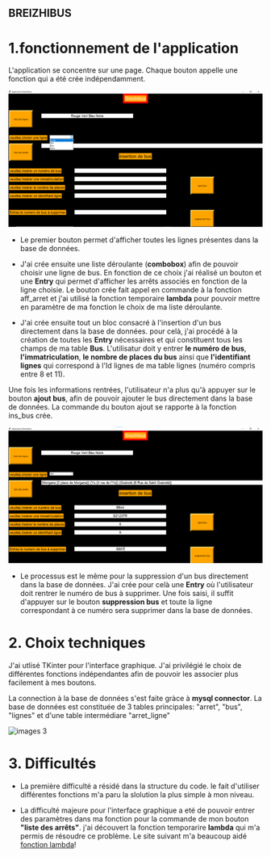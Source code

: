 ## BREIZHIBUS
# 1.**fonctionnement de l'application**

L'application se concentre sur une page.
Chaque bouton appelle une fonction qui a été crée indépendamment.


![images1](https://github.com/celine29730/Breizhibus/blob/main/Annotation%202020-12-30%20142533.png)

* Le premier bouton permet d'afficher toutes les lignes présentes dans la base de données.

* J'ai crée ensuite une liste déroulante (**combobox**) afin de pouvoir choisir une ligne de bus. En fonction de ce choix j'ai réalisé un bouton et une **Entry** qui permet d'afficher les arrêts associés en fonction de la ligne choisie. Le bouton crée fait appel en commande à la fonction aff_arret et j'ai utilisé la fonction temporaire **lambda** pour pouvoir mettre en paramètre de ma fonction le choix de ma liste déroulante. 

* J'ai crée ensuite tout un bloc consacré à l'insertion d'un bus directement dans la base de données.
pour celà, j'ai procédé à la création de toutes les **Entry** nécessaires et qui constituent tous les champs de ma table **Bus**.
L'utilisatur doit y entrer **le numéro de bus**, **l'immatriculation**, **le nombre de places du bus** ainsi que **l'identifiant lignes** qui correspond à l'Id lignes de ma table lignes (numéro compris entre 8 et 11).

Une fois les informations rentrées, l'utilisateur n'a plus qu'à appuyer sur le bouton **ajout bus**, afin de pouvoir ajouter le bus directement dans la base de données.
La commande du bouton ajout se rapporte à la fonction ins_bus crée.

![images 2](https://github.com/celine29730/Breizhibus/blob/main/Annotation%202020-12-30%20142707.png)

* Le processus est le même pour la suppression d'un bus directement dans la base de données.
J'ai crée pour celà une **Entry** où l'utilisateur doit rentrer le numéro de bus à supprimer. Une fois saisi, il suffit d'appuyer sur le bouton **suppression bus** et toute la ligne correspondant à ce numéro sera supprimer dans la base de données.

# 2. **Choix techniques**

J'ai utlisé TKinter pour l'interface graphique. J'ai privilégié le choix de différentes fonctions indépendantes afin de pouvoir les associer plus facilement à mes boutons.

La connection à la base de données s'est faite gràce à **mysql connector**.
La base de données est constituée de 3 tables principales: "arret", "bus", "lignes" et d'une table intermédiare "arret_ligne"


![images 3](https://github.com/celine29730/Breizhibus/blob/main/sh%C3%A9ma_bdd_breizhibus.png)


# 3. **Difficultés**
* La première difficulté a résidé dans la structure du code. le fait d'utiliser différentes fonctions m'a paru la slolution la plus simple à mon niveau.

* La difficulté majeure pour l'interface graphique a eté de pouvoir entrer des paramètres dans ma fonction pour la commande de mon bouton **"liste des arrêts"**. j'ai découvert la fonction temporarire **lambda** qui m'a permis de résoudre ce problème.
Le site suivant m'a beaucoup aidé [fonction lambda](https://www.delftstack.com/fr/howto/python-tkinter/how-to-pass-arguments-to-tkinter-button-command/)!














